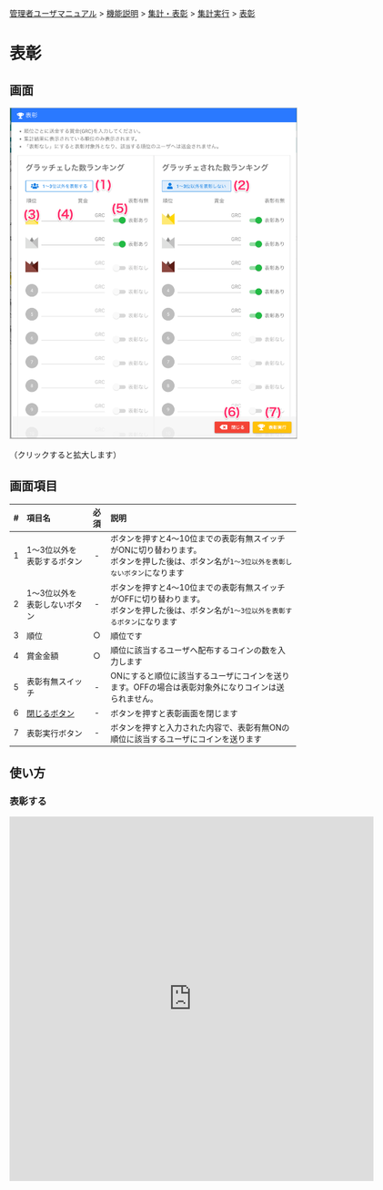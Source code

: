 [管理者ユーザマニュアル](../../../管理者機能/) > [機能説明](../../../管理者機能/#_16) > [集計・表彰](../../../管理者機能/#_22) > [集計実行](./total01.md) > [表彰](#)
# 表彰

## 画面
<a href="../../../images/total/3-1.png" data-lightbox="スクリーンショット" data-title="スクリーンショット">
    <img src="../../../images/total/3-1.png" style="border: solid 1px #ccc; width: 600px;" />
</a>

（クリックすると拡大します）


## 画面項目
|   #   | 項目名                       | 必須  | 説明                                                                                                                                        |
| :---: | :--------------------------- | :---: | :------------------------------------------------------------------------------------------------------------------------------------------ |
|   1   | 1〜3位以外を表彰するボタン   |   -   | ボタンを押すと4〜10位までの表彰有無スイッチがONに切り替わります。<br>ボタンを押した後は、ボタン名が`1〜3位以外を表彰しないボタン`になります |
|   2   | 1〜3位以外を表彰しないボタン |   -   | ボタンを押すと4〜10位までの表彰有無スイッチがOFFに切り替わります。<br>ボタンを押した後は、ボタン名が`1〜3位以外を表彰するボタン`になります  |
|   3   | 順位                         |   ○   | 順位です                                                                                                                                    |
|   4   | 賞金金額                     |   ○   | 順位に該当するユーザへ配布するコインの数を入力します                                                                                        |
|   5   | 表彰有無スイッチ             |   -   | ONにすると順位に該当するユーザにコインを送ります。OFFの場合は表彰対象外になりコインは送られません。                                         |
|   6   | [閉じるボタン](total01.md)                 |   -   | ボタンを押すと表彰画面を閉じます                                                                                                            |
|   7   | 表彰実行ボタン               |   -   | ボタンを押すと入力された内容で、表彰有無ONの順位に該当するユーザにコインを送ります                                                            |


## 使い方

### 表彰する

<iframe src="https://scribehow.com/embed/__b8o8iGGiSEmbiKwfLbQ4RA" width="640" height="640" allowfullscreen frameborder="0"></iframe>

